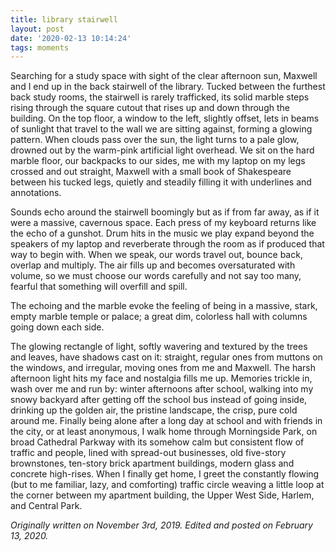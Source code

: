 ```yaml
---
title: library stairwell
layout: post
date: '2020-02-13 10:14:24'
tags: moments
---
```


Searching for a study space with sight of the clear afternoon sun, Maxwell and I end up in the back stairwell of the library. Tucked between the furthest back study rooms, the stairwell is rarely trafficked, its solid marble steps rising through the square cutout that rises up and down through the building. On the top floor, a window to the left, slightly offset, lets in beams of sunlight that travel to the wall we are sitting against, forming a glowing pattern. When clouds pass over the sun, the light turns to a pale glow, drowned out by the warm-pink artificial light overhead. We sit on the hard marble floor, our backpacks to our sides, me with my laptop on my legs crossed and out straight, Maxwell with a small book of Shakespeare between his tucked legs, quietly and steadily filling it with underlines and annotations.

Sounds echo around the stairwell boomingly but as if from far away, as if it were a massive, cavernous space. Each press of my keyboard returns like the echo of a gunshot. Drum hits in the music we play expand beyond the speakers of my laptop and reverberate through the room as if produced that way to begin with. When we speak, our words travel out, bounce back, overlap and multiply. The air fills up and becomes oversaturated with volume, so we must choose our words carefully and not say too many, fearful that something will overfill and spill.

The echoing and the marble evoke the feeling of being in a massive, stark, empty marble temple or palace; a great dim, colorless hall with columns going down each side.

The glowing rectangle of light, softly wavering and textured by the trees and leaves, have shadows cast on it: straight, regular ones from muttons on the windows, and irregular, moving ones from me and Maxwell. The harsh afternoon light hits my face and nostalgia fills me up. Memories trickle in, wash over me and run by: winter afternoons after school, walking into my snowy backyard after getting off the school bus instead of going inside, drinking up the golden air, the pristine landscape, the crisp, pure cold around me. Finally being alone after a long day at school and with friends in the city, or at least anonymous, I walk home through Morningside Park, on broad Cathedral Parkway with its somehow calm but consistent flow of traffic and people, lined with spread-out businesses, old five-story brownstones, ten-story brick apartment buildings, modern glass and concrete high-rises. When I finally get home, I greet the constantly flowing (but to me familiar, lazy, and comforting) traffic circle weaving a little loop at the corner between my apartment building, the Upper West Side, Harlem, and Central Park.

*Originally written on November 3rd, 2019. Edited and posted on February 13, 2020.*